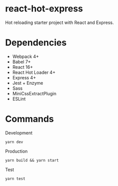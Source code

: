 # react-hot-express

Hot reloading starter project with React and Express.

# Dependencies
- Webpack 4+
- Babel 7+
- React 16+
- React Hot Loader 4+
- Express 4+
- Jest + Enzyme
- Sass
- MiniCssExtractPlugin
- ESLint

# Commands
Development
```
yarn dev
```

Production
```
yarn build && yarn start
```

Test
```
yarn test
```
